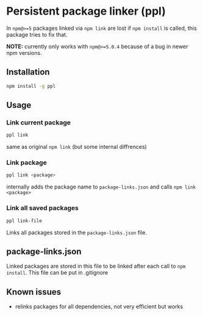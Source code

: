 # Persistent package linker (ppl)

In `npm@>=5` packages linked via `npm link` are lost if `npm install` is called, this package tries to fix that. 

**NOTE:** currently only works with `npm@>=5.0.4` because of a bug in newer npm versions.

## Installation
```bash
npm install -g ppl
```

## Usage
### Link current package
```bash
ppl link 
```
same as original `npm link` (but some internal diffrences)


### Link package
```bash
ppl link <package>
```
internally adds the package name to `package-links.json` and calls `npm link <package>`


### Link all saved packages
```bash
ppl link-file
```
Links all packages stored in the `package-links.json` file.

## package-links.json
Linked packages are stored in this file to be linked after each call to `npm install`. This file can be put in .gitignore

## Known issues
- relinks packages for all dependencies, not very efficient but works